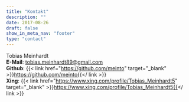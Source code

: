 ```yaml
---
title: "Kontakt"
description: ""
date: 2017-08-26
draft: false
show_in_meta_nav: "footer"
type: "contact"
---
```


Tobias Meinhardt  
**E-Mail**: tobias.meinhardt89@gmail.com  
**Github**: {{< link href="https://github.com/meinto" target="_blank" >}}https://github.com/meinto{{</ link >}}  
**Xing**: {{< link href="https://www.xing.com/profile/Tobias_Meinhardt5" target="_blank" >}}https://www.xing.com/profile/Tobias_Meinhardt5{{</ link >}}